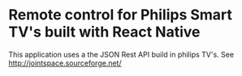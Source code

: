 Remote control for Philips Smart TV's built with React Native
======================================================================

This application uses a the JSON Rest API build in philips TV's.
See http://jointspace.sourceforge.net/

